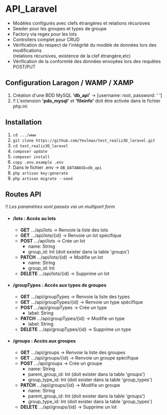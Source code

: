 # API_Laravel
* Modèles configurés avec clefs étrangères et relations récursives
* Seeder pour les groupes et types de groupe
* Factory via regex pour les lots
* Controllers complet pour CRUD
* Vérification du respect de l'intégrité du modèle de données lors des modifications<br> (relations récursives, existence de la clef étrangère,etc)
* Vérification de la conformité des données envoyées lors des requêtes POST/PUT

## Configuration Laragon / WAMP / XAMP
1. Création d'une BDD MySQL **'db_api'** -> [username: root, password: ' ']
2. ‼️ L'extension **'pdo_mysql'** et **'fileinfo'** doit être activée dans le fichier php.ini

## Installation
1. `cd .../www`
2. `git clone https://github.com/Yeulmax/test_realiz3D_laravel.git`
3. `cd test_realiz3D_laravel`
4. `composer update`
5. `composer install`
6. `copy .env.example .env`
7. Dans le fichier .env -> `DB_DATABASE=db_api`
8. `php artisan key:generate`
9. `php artisan migrate --seed`


## Routes API
‼️  *Les paramètres sont passés via un multipart form*
* #### /lots : Accés au lots
  * **GET** .../api/lots  -> Renvoie la liste des lots
  * **GET** .../api/lots/{id} -> Renvoie un lot spécifique
  * **POST** .../api/lots -> Crée un lot
    * name: String
    * group_id: Int (doit exister dans la table 'groups')
  * **PATCH** .../api/lots/{id} -> Modifie un lot
    * name: String
    * group_id: Int
  * **DELETE** .../api/lots/{id} -> Supprime un lot

* #### /groupTypes : Accés aux types de groupes
  * **GET** .../api/groupTypes  -> Renvoie la liste des types
  * **GET** .../api/groupTypes/{id} -> Renvoie un type spécifique
  * **POST** .../api/groupTypes -> Crée un type
    * label: String
  * **PATCH** .../api/groupTypes/{id} -> Modifie un type
    * label: String
  * **DELETE** .../api/groupTypes/{id} -> Supprime un type

* #### /groups : Accès aux groupes
  * **GET** .../api/groups  -> Renvoie la liste des groupes
  * **GET** .../api/groups/{id} -> Renvoie un groupe spécifique
  * **POST** .../api/groups -> Crée un groupe
    * name: String
    * parent_group_id: Int (doit exister dans la table 'groups')
    * group_type_id: Int (doit exister dans la table 'group_types')
  * **PATCH** .../api/groups/{id} -> Modifie un groupe
    * name: String
    * parent_group_id: Int (doit exister dans la table 'groups')
    * group_type_id: Int (doit exister dans la table 'group_types')
  * **DELETE** .../api/groups/{id} -> Supprime un lot
